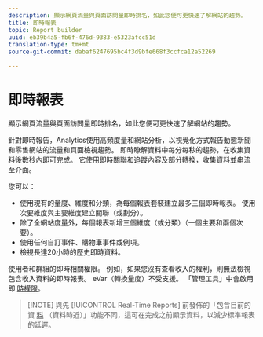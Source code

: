 ```yaml
---
description: 顯示網頁流量與頁面訪問量即時排名，如此您便可更快速了解網站的趨勢。
title: 即時報表
topic: Report builder
uuid: eb39b4a5-fb6f-476d-9383-e5323afcc51d
translation-type: tm+mt
source-git-commit: dabaf6247695bc4f3d9bfe668f3ccfca12a52269

---
```



# 即時報表

顯示網頁流量與頁面訪問量即時排名，如此您便可更快速了解網站的趨勢。

針對即時報告，Analytics使用高頻度量和網站分析，以視覺化方式報告動態新聞和零售網站的流量和頁面檢視趨勢。 即時瞭解資料中每分每秒的趨勢，在收集資料後數秒內即可完成。 它使用即時關聯和追蹤內容及部分轉換，收集資料並串流至介面。

您可以：

* 使用現有的量度、維度和分類，為每個報表套裝建立最多三個即時報表。 使用次要維度與主要維度建立關聯（或劃分）。
* 除了全網站度量外，每個報表新增三個維度（或分類）（一個主要和兩個次要）。
* 使用任何自訂事件、購物車事件或例項。
* 檢視長達20小時的歷史即時資料。

使用者和群組的即時相關權限。 例如，如果您沒有查看收入的權利，則無法檢視包含收入資料的即時報表。 eVar（轉換量度）不受支援。 「管理工具」中會啟用即 [時權限](https://marketing.adobe.com/resources/help/en_US/reference/RealTime_Reports_Configuration.html)。

>[!NOTE] 與先 [!UICONTROL Real-Time Reports] 前發佈的「包含目前的資 [料](https://marketing.adobe.com/resources/help/zh_TW/arb/options.html) （資料時近）」功能不同，這可在完成之前顯示資料，以減少標準報表的延遲。

